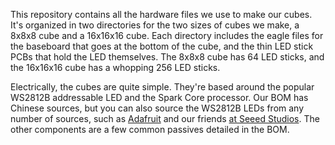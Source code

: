 This repository contains all the hardware files we use to make our cubes.  It's organized in two directories 
for the two sizes of cubes we make, a 8x8x8 cube and a 16x16x16 cube.  Each directory includes the eagle files
for the baseboard that goes at the bottom of the cube, and the thin LED stick PCBs that hold the LED themselves.
The 8x8x8 cube has 64 LED sticks, and the 16x16x16 cube has a whopping 256 LED sticks.  

Electrically, the cubes are quite simple.  They're based around the popular WS2812B addressable LED and the Spark Core processor.  Our BOM
has Chinese sources, but you can also source the WS2812B LEDs from any number of sources, such as [Adafruit](https://www.adafruit.com/products/1655) and our 
friends [at Seeed Studios](http://www.seeedstudio.com/depot/WS2812B-RGB-LED-with-Integrated-Driver-Chip-10-PCs-pack-p-1675.html).
The other components are a few common passives detailed in the BOM.
